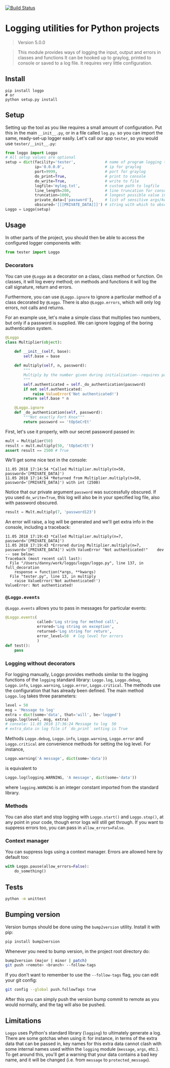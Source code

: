[![Build Status](https://travis-ci.org/bitpanda-labs/loggo.svg?branch=master)](https://travis-ci.org/bitpanda-labs/loggo)

# Logging utilities for Python projects

<!--- Don't edit the version line below manually. Let bump2version do it for you. -->
> Version 5.0.0


> This module provides ways of logging the input, output and errors in classes and functions It can be hooked up to graylog, printed to console or saved to a log file. It requires very little configuration.

## Install

```
pip install loggo
# or
python setup.py install
```

## Setup

Setting up the tool as you like requires a small amount of configuration. Put this in the main `__init__.py`, or in a file called `log.py`. so you can import the same, ready-set-up logger easily. Let's call our app `tester`, so you would use `tester/__init__.py`:

```python
from loggo import Loggo
# All setup values are optional
setup = dict(facility='tester',             # name of program logging the message
             ip='0.0.0.0',                  # ip for graylog
             port=9999,                     # port for graylog
             do_print=True,                 # print to console
             do_write=True,                 # write to file
             logfile='mylog.txt',           # custom path to logfile
             line_length=200,               # line truncation for console logging
             truncation=1000,               # longest possible value in extra data
             private_data=['password'],     # list of sensitive args/kwargs
             obscured='[[[PRIVATE_DATA]]]') # string with which to obscure data
Loggo = Loggo(setup)
```

## Usage

In other parts of the project, you should then be able to access the configured logger components with:

```python
from tester import Loggo
```

### Decorators

You can use `@Loggo` as a decorator on a class, class method or function. On classes, it will log every method; on methods and functions it will log the call signature, return and errors.

Furthermore, you can use `@Loggo.ignore` to ignore a particular method of a class decorated by `@Loggo`. There is also `@Loggo.errors`, which will only log errors, not calls and returns.

For an example use, let's make a simple class that multiplies two numbers, but only if a password is supplied. We can ignore logging of the boring authentication system.

```python
@Loggo
class Multiplier(object):

    def __init__(self, base):
        self.base = base
        
    def multiply(self, n, password):
        """
        Multiply by the number given during initialisation--requires password
        """
        self.authenticated = self._do_authentication(password)
        if not self.authenticated:
            raise ValueError('Not authenticated!')
        return self.base * n

    @Loggo.ignore
    def _do_authentication(self, password):
        """Not exactly Fort Knox"""
        return password == 'tOpSeCrEt'
```

First, let's use it properly, with our secret password passed in:

```python
mult = Multiplier(50)
result = mult.multiply(50, 'tOpSeCrEt')
assert result == 2500 # True
```

We'll get some nice text in the console:

```
11.05 2018 17:14:54 *Called Multiplier.multiply(n=50, password='[PRIVATE_DATA]')
11.05 2018 17:14:54 *Returned from Multiplier.multiply(n=50, password='[PRIVATE_DATA]') with int (2500)
```

Notice that our private argument `password` was successfully obscured. If you used `do_write=True`, this log will also be in your specified log file, also with password obscured.

```python
result = Mult.multiply(7, 'password123')
```

An error will raise, a log will be generated and we'll get extra info in the console, including a traceback:

```
11.05 2018 17:19:43 *Called Multiplier.multiply(n=7, password='[PRIVATE_DATA]')
11.05 2018 17:19:43 *Errored during Multiplier.multiply(n=7, password='[PRIVATE_DATA]') with ValueError "Not authenticated!"    dev -- see below:
Traceback (most recent call last):
  File "/Users/danny/work/loggo/loggo/loggo.py", line 137, in full_decoration
    response = function(*args, **kwargs)
  File "tester.py", line 13, in multiply
    raise ValueError('Not authenticated!')
ValueError: Not authenticated!
```

### `@Loggo.events`

`@Loggo.events` allows you to pass in messages for particular events:

```python
@Loggo.events(
              called='Log string for method call',
              errored='Log string on exception',
              returned='Log string for return',
              error_level=50  # log level for errors
              )
def test():
    pass
```

### Logging without decorators

For logging manually, Loggo provides methods similar to the logging functions of the `logging` standard library: `Loggo.log`, `Loggo.debug`, `Loggo.info`, `Loggo.warning`, `Loggo.error`, `Loggo.critical`. The methods use the configuration that has already been defined. The main method `Loggo.log` takes three parameters:

```python
level = 50
msg = 'Message to log'
extra = dict(some='data', that='will', be='logged')
Loggo.log(level, msg, extra)
# console: 11.05 2018 17:36:24 Message to log  50
# extra_data in log file if `do_print` setting is True
```

Methods `Loggo.debug`, `Loggo.info`, `Loggo.warning`, `Loggo.error` and `Loggo.critical` are convenience methods for setting the log level. For instance,
```python
Loggo.warning('A message', dict(some='data'))
```
is equivalent to
```python
Loggo.log(logging.WARNING, 'A message', dict(some='data'))
```
where `logging.WARNING` is an integer constant imported from the standard library.

### Methods

You can also start and stop logging with `Loggo.start()` and `Loggo.stop()`, at any point in your code, though error logs will still get through. If you want to suppress errors too, you can pass in `allow_errors=False`.

### Context manager

You can suppress logs using a context manager. Errors are allowed here by default too:

```python
with Loggo.pause(allow_errors=False):
    do_something()
```

## Tests

```bash
python -m unittest
```

## Bumping version

Version bumps should be done using the `bump2version` utility. Install it with pip:

```bash
pip install bump2version
```

Whenever you need to bump version, in the project root directory do:

```bash
bump2version (major | minor | patch)
git push <remote> <branch> --follow-tags
```

If you don't want to remember to use the `--follow-tags` flag, you can edit your git config:

```bash
git config --global push.followTags true
```

After this you can simply push the version bump commit to remote as you would normally, and the tag will also be pushed.

## Limitations

`Loggo` uses Python's standard library (`logging`) to ultimately generate a log. There are some gotchas when using it: for instance, in terms of the extra data that can be passed in, key names for this extra data cannot clash with some internal names used within the `logging` module (`message`, `args`, etc.). To get around this, you'll get a warning that your data contains a bad key name, and it will be changed (i.e. from `message` to `protected_message`).
